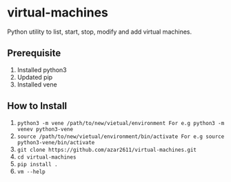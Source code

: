 # virtual-machines

Python utility to list, start, stop, modify and add virtual machines.

## Prerequisite
1. Installed python3
2. Updated pip
3. Installed vene

## How to Install
1. `python3 -m vene /path/to/new/vietual/environment For e.g python3 -m venev python3-vene`
2. `source /path/to/new/vietual/environment/bin/activate For e.g source python3-vene/bin/activate`
3. `git clone https://github.com/azar2611/virtual-machines.git`
4. `cd virtual-machines`
5. `pip install .`
6. `vm --help`


